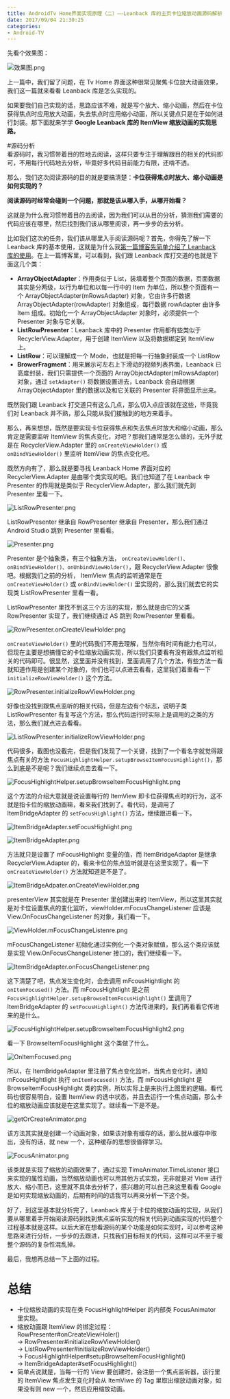```yaml
---
title: AndroidTv Home界面实现原理（二）——Leanback 库的主页卡位缩放动画源码解析
date: 2017/09/04 21:30:25
categories:
- Android-TV
---
```


先看个效果图：  

![效果图.png](http://upload-images.jianshu.io/upload_images/1924341-e4905bba8db493da.png?imageMogr2/auto-orient/strip%7CimageView2/2/w/1240)


上一篇中，我们留了问题，在 Tv Home 界面这种很常见聚焦卡位放大动画效果，我们这一篇就来看看 Leanback 库是怎么实现的。  

如果要我们自己实现的话，思路应该不难，就是写个放大、缩小动画，然后在卡位获得焦点时应用放大动画，失去焦点时应用缩小动画，所以关键点只是在于如何进行封装。那下面就来学学 **Google Leanback 库的 ItemView 缩放动画的实现思路。**  

#源码分析  
看源码时，我习惯带着目的性地去阅读，这样只要专注于理解跟目的相关的代码即可，不用每行代码地去分析，毕竟好多代码目前能力有限，还啃不透。  

那么，我们这次阅读源码的目的就是要搞清楚：**卡位获得焦点时放大、缩小动画是如何实现的？**  

**阅读源码时经常会碰到一个问题，那就是该从哪入手，从哪开始看？**  

这就是为什么我习惯带着目的去阅读，因为我们可以从目的分析，猜测我们需要的代码应该在哪里，然后找到我们该从哪里阅读，再一步步的去分析。  

比如我们这次的任务，我们该从哪里入手阅读源码呢？首先，你得先了解一下 Leanback 库的基本使用，这就是为什么我[第一篇博客先简单介绍了 Leanback 库的使用](http://www.jianshu.com/p/e48b4db2b07d)。在上一篇博客里，可以看到，我们跟 Leanback 库打交道的也就是下面这几个类：  

- **ArrayObjectAdapter**：作用类似于 List，装填着整个页面的数据，页面数据其实是分两级，以行为单位和以每一行中的 Item 为单位，所以整个页面有一个 ArrayObjectAdapter(mRowsAdapter) 对象，它由许多行数据 ArrayObjectAdapter(rowAdapter) 对象组成，每行数据 rowAdapter 由许多 Item 组成。初始化一个 ArrayObjectAdapter 对象时，必须提供一个 Presenter 对象与它关联。      
- **ListRowPresenter**：Leanback 库中的 Presenter 作用都有些类似于 RecyclerView.Adapter，用于创建 ItemView 以及将数据绑定到 ItemView 上。    
- **ListRow**：可以理解成一个 Mode，也就是把每一行抽象封装成一个 ListRow  
- **BrowerFragment**：用来展示可左右上下滑动的视频列表界面，Leanback 已高度封装，我们只需提供一个页面的 ArrayObjectAdapter(mRowsAdapter) 对象，通过 ` setAdapter() ` 将数据设置进去，Leanback 会自动根据 ArrayObjectAdapter 里的数据以及和它关联的 Presenter 将界面显示出来。    

既然我们跟 Leanback 打交道只有这么几点，那么切入点应该就在这些，毕竟我们对 Leanback 并不熟，那么只能从我们接触到的地方来着手。  

那么，再来想想，既然是要实现卡位获得焦点和失去焦点时放大和缩小动画，那么肯定是需要监听 ItemView 的焦点变化，对吧？那我们通常是怎么做的，无外乎就是在 RecyclerView.Adapter 里的 ` onCreateViewHolder() ` 或 ` onBindViewHolder() ` 里监听 ItemView 的焦点变化吧。  

既然方向有了，那么就是要寻找 Leanback Home 界面对应的 RecyclerView.Adapter 是由哪个类实现的吧。我们也知道了在 Leanback 中 Presenter 的作用就是类似于 RecyclerView.Adapter，那么我们就先到 Presenter 里看一下。   

![ListRowPresenter.png](http://upload-images.jianshu.io/upload_images/1924341-bfa25dac0ead8e70.png?imageMogr2/auto-orient/strip%7CimageView2/2/w/1240)

ListRowPresenter 继承自 RowPresenter 继承自 Presenter，那么我们通过 Android Studio 跳到 Presenter 里看看。  

![Presenter.png](http://upload-images.jianshu.io/upload_images/1924341-e5d9d3b3774a571b.png?imageMogr2/auto-orient/strip%7CimageView2/2/w/1240)

Presenter 是个抽象类，有三个抽象方法， ` onCreateViewHolder()、onBindViewHolder()、onUnbindViewHolder() `，跟 RecyclerView.Adapter 很像吧。根据我们之前的分析， ItemView 焦点的监听通常是在 ` onCreateViewHolder() ` 或 ` onBindViewHolder() ` 里实现的，那么我们就去它的实现类 ListRowPresenter 里看一看。  

ListRowPresenter 里找不到这三个方法的实现，那么就是由它的父类 RowPresenter 实现了，我们继续通过 AS 跳到 RowPresenter 里看看。  

![RowPresenter.onCreateVIewHolder.png](http://upload-images.jianshu.io/upload_images/1924341-44f99bbd6458682b.png?imageMogr2/auto-orient/strip%7CimageView2/2/w/1240)  

` onCreateViewHolder() ` 里的代码我们不用去理解，当然你有时间有能力也可以，但现在主要是想搞懂它的卡位缩放动画实现，所以我们只要看有没有跟焦点监听相关的代码即可。很显然，这里面并没有找到，里面调用了几个方法，有些方法一看就知道作用是创建某个对象的，你们也可以点进去看看，这里我们着重看一下 ` initializeRowViewHolder() ` 这个方法。  

![RowPresenter.initializeRowViewHolder.png](http://upload-images.jianshu.io/upload_images/1924341-d3f2d3c674917cc2.png?imageMogr2/auto-orient/strip%7CimageView2/2/w/1240)

好像也没找到跟焦点监听的相关代码，但是左边有个标志，说明子类 ListRowPresenter 有复写这个方法，那么代码运行时实际上是调用的之类的方法，那么我们就点进去看看。  

![ListRowPresenter.initializeRowViewHolder.png](http://upload-images.jianshu.io/upload_images/1924341-2489b0465dc8509b.png?imageMogr2/auto-orient/strip%7CimageView2/2/w/1240)

代码很多，截图也没截完，但是我们发现了一个关键，找到了一个看名字就觉得跟焦点有关的方法 ` FocusHighlightHelper.setupBrowseItemFocusHighlight() `，那么到底是不是呢？我们继续点击去看一下。  

![FocusHighlightHelper.setupBrowseItemFocusHighlight.png](http://upload-images.jianshu.io/upload_images/1924341-f639ea3bc48c35f0.png?imageMogr2/auto-orient/strip%7CimageView2/2/w/1240)

这个方法的介绍大意就是说设置每行的 ItemView 即卡位获得焦点时的行为，这不就是指卡位的缩放动画嘛，看来我们找到了。看代码，是调用了 ItemBridgeAdapter 的 ` setFocusHighlight() ` 方法，继续跟进看一下。  

![ItemBridgeAdapter.setFocusHighlight.png](http://upload-images.jianshu.io/upload_images/1924341-74d52504a0a3de89.png?imageMogr2/auto-orient/strip%7CimageView2/2/w/1240)

![ItemBridgeAdapter.png](http://upload-images.jianshu.io/upload_images/1924341-3f189aa143303b74.png?imageMogr2/auto-orient/strip%7CimageView2/2/w/1240)

方法就只是设置了 mFocusHighlight 变量的值，而 ItemBridgeAdapter 是继承 RecyclerView.Adapter 的，看来卡位的焦点监听就是在这里实现了。看一下 ` onCreateViewHolder() ` 方法就知道是不是了。  

![ItemBridgeAdpater.onCreateViewHolder.png](http://upload-images.jianshu.io/upload_images/1924341-f62dfded698ce22a.png?imageMogr2/auto-orient/strip%7CimageView2/2/w/1240)

presenterView 其实就是在 Presenter 里创建出来的 ItemView，所以这里其实就是对卡位设置焦点的变化监听，viewHolder.mFocusChangeListener 应该是 View.OnFocusChangeListener 的对象，我们看一下。  

![ViewHolder.mFocusChangeListenre.png](http://upload-images.jianshu.io/upload_images/1924341-13c4d3aef07c3565.png?imageMogr2/auto-orient/strip%7CimageView2/2/w/1240)

mFocusChangeListener 初始化通过实例化一个类对象赋值，那么这个类应该就是实现 View.OnFocusChangeListener 接口的，我们继续看一下。  

![ItemBridgeAdapter.onFocusChangeListener.png](http://upload-images.jianshu.io/upload_images/1924341-c03816ee664176ad.png?imageMogr2/auto-orient/strip%7CimageView2/2/w/1240)

这下清楚了吧，焦点发生变化时，会去调用 mFcousHightlight 的 ` onItemFocused() ` 方法。而 mFcousHightlight 是之前 ` FocusHighlightHelper.setupBrowseItemFocusHighlight() ` 里调用了 ItemBridgeAdapter 的 ` setFocusHighlight() ` 方法传进来的，我们再看看它传进来的是什么。  

![FocusHighlightHelper.setupBrowseItemFocusHighlight2.png](http://upload-images.jianshu.io/upload_images/1924341-8ab0db29c1a8709a.png?imageMogr2/auto-orient/strip%7CimageView2/2/w/1240)

看一下 BrowseItemFocusHighlight 这个类做了什么。  

![OnItemFocused.png](http://upload-images.jianshu.io/upload_images/1924341-f68721b680b3f6fe.png?imageMogr2/auto-orient/strip%7CimageView2/2/w/1240)

所以，在 ItemBridgeAdapter 里注册了焦点变化监听，当焦点变化时，通知 mFcousHightlight 执行  ` onItemFocused() ` 方法，而 mFcousHightlight 是 BrowseItemFocusHighlight 类的实例，所以实际上是来执行上图里的逻辑。看代码也很容易明白，设置 ItemView 的选中状态，并且去运行一个焦点动画，那么卡位的缩放动画应该就是在这里实现了。继续看一下是不是。  

![getOrCreateAnimator.png](http://upload-images.jianshu.io/upload_images/1924341-8b5a86a4b08ea6d5.png?imageMogr2/auto-orient/strip%7CimageView2/2/w/1240)

该方法其实就是创建一个动画对象，如果该对象有缓存的话，那么就从缓存中取出，没有的话，就 new 一个，这种缓存的思想很值得学习。  

![FocusAnimator.png](http://upload-images.jianshu.io/upload_images/1924341-87e267f9f8d837c6.png?imageMogr2/auto-orient/strip%7CimageView2/2/w/1240)

该类就是实现了缩放的动画效果了，通过实现 TimeAnimator.TimeListener 接口来实现的属性动画，当然缩放动画也可以用其他方式实现，无非就是对 View 进行放大、缩小而已，这里就不具体去分析了，感兴趣的可以自己来这里看看 Google 是如何实现缩放动画的，后期有时间的话我可以再来分析一下这个类。  

好了，到这里基本就分析完了，Leanback 库关于卡位的缩放动画的实现，从我们要从哪里着手开始阅读源码到找到焦点监听实现的相关代码到动画实现的代码整个过程基本就是这样。以后大家在想看源码的某个功能是如何实现时，可以参考这种思路来进行分析，一步步的去跟进，只找我们目标相关的代码，这样可以不至于被整个源码的复杂性混乱掉。  

最后，我想再总结一下上面的过程。  

# 总结 

- 卡位缩放动画的实现在类 FocusHighlightHelper 的内部类 FocusAnimator 里实现。  
- 缩放动画跟 ItemView 的绑定过程：  
    RowPresenter#onCreateViewHoler()   
    -> RowPresenter#initializeRowViewHolder()   
    -> ListRowPresenter#initializeRowViewHolder()   
    -> FocusHighlightHelper#setupBrowseItemFocusHighlight()  
    -> ItemBridgeAdapter#setFocusHighlight()  
- 简单点说就是，当每一行的 View 要创建时，会注册一个焦点监听器，该行里的 ItemView 焦点发生变化时会从 ItemViwe 的 Tag 里取出缩放动画对象，如果没有则 new 一个，然后应用缩放动画。  

